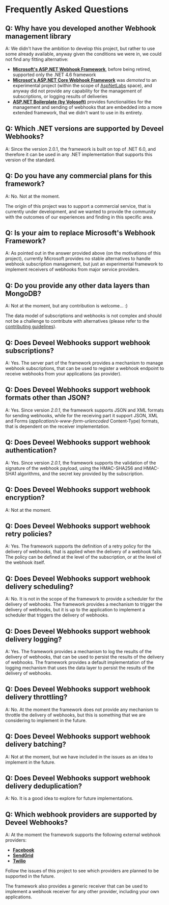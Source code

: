# Frequently Asked Questions

## Q: Why have you developed another Webhook management library

A: We didn't have the ambition to develop this project, but rather to use some already available, anyway given the conditions we were in, we could not find any fitting alternative:

* [**Microsoft's ASP.NET Webhook Framework**](https://github.com/aspnet/WebHooks), before being retired, supported only the .NET 4.6 framework
* [**Microsot's ASP.NET Core Webhook Framework**](https://github.com/aspnet/AspLabs/tree/main/src/WebHooks) was _demoted_ to an experimental project (within the scope of [AspNetLabs](https://github.com/aspnet/AspLabs) space), and anyway did not provide any capability for the management of subscriptions, or logging results of deliveries
* [**ASP.NET Boilerplate (by Volosoft)**](https://github.com/aspnetboilerplate/aspnetboilerplate) provides functionalities for the management and sending of webhooks that are embedded into a more extended framework, that we didn't want to use in its entirety.

## Q: Which .NET versions are supported by Deveel Webhooks?

A: Since the version 2.0.1, the framework is built on top of .NET 6.0, and therefore it can be used in any .NET implementation that supports this version of the standard.

## Q: Do you have any commercial plans for this framework?

A: No. Not at the moment.

The origin of this project was to support a commercial service, that is currently under development, and we wanted to provide the community with the outcomes of our experiences and finding in this specific area.

## Q: Is your aim to replace Microsoft's Webhook Framework?

A: As pointed out in the answer provided above (on the motivations of this project), currently Microsoft provides no stable alternatives to handle webhook subscription management, but just an experimental framework to implement receivers of webhooks from major service providers.

## Q: Do you provide any other data layers than MongoDB?

A: Not at the moment, but any contribution is welcome... :)

The data model of subscriptions and webhooks is not complex and should not be a challenge to contribute with alternatives (please refer to the [contributing guidelines](../CONTRIBUTING.md)).

## Q: Does Deveel Webhooks support webhook subscriptions?

A: Yes. The server part of the framework provides a mechanism to manage webhook subscriptions, that can be used to register a webhook endpoint to receive webhooks from your applications (as provider).

## Q: Does Deveel Webhooks support webhook formats other than JSON?

A: Yes. Since version _2.0.1_, the framework supports JSON and XML formats for sending webhooks, while for the receiving part it support JSON, XML and Forms (_application/x-www-form-urlencoded_ Content-Type) formats, that is dependent on the receiver implementation.

## Q: Does Deveel Webhooks support webhook authentication?

A: Yes. Since version _2.0.1_, the framework supports the validation of the signature of the webhook payload, using the HMAC-SHA256 and HMAC-SHA1 algorithms, and the secret key provided by the subscription.

## Q: Does Deveel Webhooks support webhook encryption?

A: Not at the moment.

## Q: Does Deveel Webhooks support webhook retry policies?

A: Yes. The framework supports the definition of a retry policy for the delivery of webhooks, that is applied when the delivery of a webhook fails. The policy can be defined at the level of the subscription, or at the level of the webhook itself.

## Q: Does Deveel Webhooks support webhook delivery scheduling?

A: No. It is not in the scope of the framework to provide a scheduler for the delivery of webhooks. The framework provides a mechanism to trigger the delivery of webhooks, but it is up to the application to implement a scheduler that triggers the delivery of webhooks.

## Q: Does Deveel Webhooks support webhook delivery logging?

A: Yes. The framework provides a mechanism to log the results of the delivery of webhooks, that can be used to persist the results of the delivery of webhooks. The framework provides a default implementation of the logging mechanism that uses the data layer to persist the results of the delivery of webhooks.

## Q: Does Deveel Webhooks support webhook delivery throttling?

A: No. At the moment the framework does not provide any mechanism to throttle the delivery of webhooks, but this is something that we are considering to implement in the future.

## Q: Does Deveel Webhooks support webhook delivery batching?

A: Not at the moment, but we have included in the issues as an idea to implement in the future.

## Q: Does Deveel Webhooks support webhook delivery deduplication?

A: No. It is a good idea to explore for future implementations.

## Q: Which webhook providers are supported by Deveel Webhooks?

A: At the moment the framework supports the following external webhook providers:

* [**Facebook**](receivers/facebook\_receiver.md)
* [**SendGrid**](receivers/sendgrid\_receiver.md)
* [**Twilio**](receivers/twilio\_receiver.md)

Follow the issues of this project to see which providers are planned to be supported in the future.

The framework also provides a generic receiver that can be used to implement a webhook receiver for any other provider, including your own applications.
